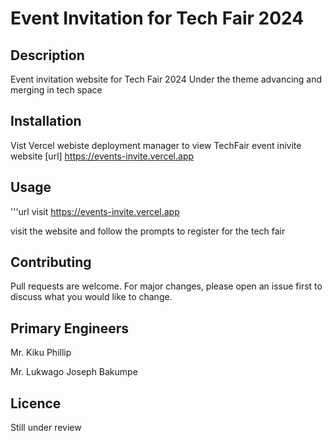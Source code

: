 # Event Invitation for Tech Fair 2024

## Description

Event invitation website for Tech Fair 2024
Under the theme advancing and merging in tech space

## Installation

Vist Vercel webiste deployment manager to view TechFair event inivite website [url] <https://events-invite.vercel.app>

## Usage

'''url
visit <https://events-invite.vercel.app>

visit the website and follow the prompts to register for the tech fair

## Contributing

Pull requests are welcome. For major changes, please open an issue first to discuss what you  would like to change.

## Primary Engineers

Mr. Kiku Phillip

Mr. Lukwago Joseph Bakumpe

## Licence

Still under review
